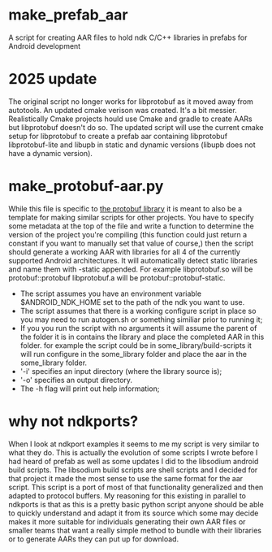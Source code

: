 # make_prefab_aar
A script for creating AAR files to hold ndk C/C++ libraries in prefabs for Android development

# 2025 update
The original script no longer works for libprotobuf as it moved away from autotools. An updated cmake verison was created. It's a bit messier. Realistically Cmake projects hould use Cmake and gradle to create AARs but libprotobuf doesn't do so. The updated script will use the current cmake setup for libprotobuf to create a prefab aar containing libprotobuf libprotobuf-lite and libupb in static and dynamic versions (libupb does not have a dynamic version).

# make_protobuf-aar.py

While this file is specific to [the protobuf library](https://github.com/protocolbuffers/protobuf) it is meant to also be a template for making similar scripts for other projects. You have to specify some metadata at the top of the file and write a function to determine the version of the project you're compiling (this function could just return a constant if you want to manually set that value of course,) then the script should generate a working AAR with libraries for all 4 of the currently supported Android architectures. It will automatically detect static libraries and name them with -static appended. For example libprotobuf.so will be protobuf::protobuf libprotobuf.a will be protobuf::protobuf-static. 
- The script assumes you have an environment variable $ANDROID_NDK_HOME set to the path of the ndk you want to use. 
- The script assumes that there is a working configure script in place so you may need to run autogen.sh or something similiar prior to running it;
- If you you run the script with no arguments it will assume the parent of the folder it is in contains the library and place the completed AAR in this folder. for example the script could be in some_library/build-scripts it will run configure in the some_library folder and place the aar in the some_library folder. 
- '-i' specifies an input directory (where the library source is);
- '-o' specifies an output directory. 
- The -h flag will print out help information;

# why not ndkports?

When I look at ndkport examples it seems to me my script is very similar to what they do. This is actually the evolution of some scripts I wrote before I had heard of prefab as well as some updates I did to the libsodium android build scripts. The libsodium build scripts are shell scripts and I decided for that project it made the most sense to use the same format for the aar script. This script is a port of most of that functionality generalized and then adapted to protocol buffers. My reasoning for this existing in parallel to ndkports is that as this is a pretty basic python script anyone should be able to quickly understand and adapt it from its source which some may decide makes it more suitable for individuals generating their own AAR files or smaller teams that want a really simple method to bundle with their libraries or to generate AARs they can put up for download.
